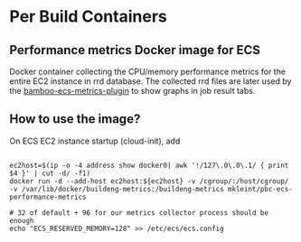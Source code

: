# Per Build Containers

## Performance metrics Docker image for ECS

Docker container collecting the CPU/memory performance metrics for the entire EC2 instance in rrd database.
The collected rrd files are later used by the [bamboo-ecs-metrics-plugin](../bamboo-ecs-metrics-plugin) to show graphs in
job result tabs.

## How to use the image?

On ECS EC2 instance startup (cloud-init), add

```

ec2host=$(ip -o -4 address show docker0| awk '!/127\.0\.0\.1/ { print $4 }' | cut -d/ -f1)
docker run -d --add-host ec2host:${ec2host} -v /cgroup/:/host/cgroup/ -v /var/lib/docker/buildeng-metrics:/buildeng-metrics mkleint/pbc-ecs-performance-metrics

# 32 of default + 96 for our metrics collector process should be enough
echo "ECS_RESERVED_MEMORY=128" >> /etc/ecs/ecs.config
```




